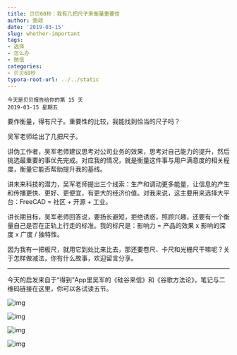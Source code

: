 ```yaml
---
title: 贝贝60秒：我有几把尺子来衡量重要性
author: 曲政
date: '2019-03-15'
slug: whether-important
tags:
- 选择
- 怎么办
- 微信
categories:
- 贝贝60秒
typora-root-url: ../../static
---
```


```
今天是贝贝报告给你的第 15 天
2019-03-15 星期五
```



要作衡量，得有尺子。重要性的比较，我能找到恰当的尺子吗？

吴军老师给出了几把尺子。

讲伪工作者，吴军老师建议思考对公司业务的效果，思考对自己能力的提升，然后挑选最重要的事优先完成。对应我的情况，就是衡量这件事与用户满意度的相关程度，衡量它能否帮助提升我的基线。

讲未来科技的潜力，吴军老师提出三个线索：生产和调动更多能量，让信息的产生和传播更快、更好、更便宜，有更大的经济价值。对我来说，这主要用来选择大平台：FreeCAD = 社区 + 开源 + 工业。

讲长期目标，吴军老师回答说，要扬长避短，拒绝诱惑，照顾兴趣，还要有一个衡量自己是否在正轨上行走的标准。我的标尺是：影响力 = 产品的效果 x 影响的深度 x 广度 / 独特性。

因为我有一把板尺，就用它到处比来比去，那还要卷尺、卡尺和光栅尺干嘛呢？关于怎样做减法，你有什么故事，欢迎留言分享。



------



今天的启发来自于“得到”App里吴军的《硅谷来信》和《谷歌方法论》，笔记与二维码链接在这里，你可以各试读五节。

![img](/images/2019-03-15-%E8%B4%9D%E8%B4%9D60%E7%A7%92%EF%BC%9A%E6%88%91%E6%9C%89%E5%87%A0%E6%8A%8A%E5%B0%BA%E5%AD%90%E6%9D%A5%E8%A1%A1%E9%87%8F%E9%87%8D%E8%A6%81%E6%80%A7/640-20200416162652360.jpeg)

![img](/images/2019-03-15-%E8%B4%9D%E8%B4%9D60%E7%A7%92%EF%BC%9A%E6%88%91%E6%9C%89%E5%87%A0%E6%8A%8A%E5%B0%BA%E5%AD%90%E6%9D%A5%E8%A1%A1%E9%87%8F%E9%87%8D%E8%A6%81%E6%80%A7/640-20200416162651404.jpeg)



![img](/images/2019-03-15-%E8%B4%9D%E8%B4%9D60%E7%A7%92%EF%BC%9A%E6%88%91%E6%9C%89%E5%87%A0%E6%8A%8A%E5%B0%BA%E5%AD%90%E6%9D%A5%E8%A1%A1%E9%87%8F%E9%87%8D%E8%A6%81%E6%80%A7/640-20200416162652265.jpeg)

![img](/images/2019-03-15-%E8%B4%9D%E8%B4%9D60%E7%A7%92%EF%BC%9A%E6%88%91%E6%9C%89%E5%87%A0%E6%8A%8A%E5%B0%BA%E5%AD%90%E6%9D%A5%E8%A1%A1%E9%87%8F%E9%87%8D%E8%A6%81%E6%80%A7/640-20200416162651968.jpeg)




